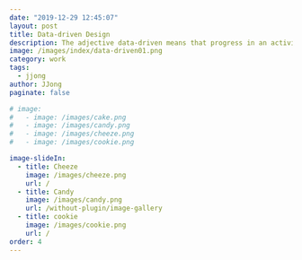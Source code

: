 ```yaml
---
date: "2019-12-29 12:45:07"
layout: post
title: Data-driven Design
description: The adjective data-driven means that progress in an activity is compelled by data, rather than by intuition or by personal experience.
image: /images/index/data-driven01.png
category: work
tags:
  - jjong
author: JJong
paginate: false

# image:
#   - image: /images/cake.png
#   - image: /images/candy.png
#   - image: /images/cheeze.png
#   - image: /images/cookie.png

image-slideIn:
  - title: Cheeze
    image: /images/cheeze.png
    url: /
  - title: Candy
    image: /images/candy.png
    url: /without-plugin/image-gallery
  - title: cookie
    image: /images/cookie.png
    url: /
order: 4
---
```

